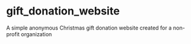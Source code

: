 gift_donation_website
=====================

A simple anonymous Christmas gift donation website created for a non-profit organization
